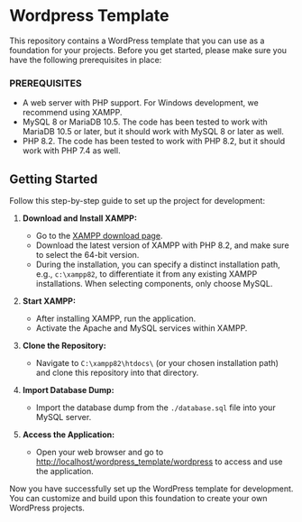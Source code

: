 # Wordpress Template
This repository contains a WordPress template that you can use as a foundation for your projects. Before you get started, please make sure you have the following prerequisites in place:

### PREREQUISITES

- A web server with PHP support. For Windows development, we recommend using XAMPP.
- MySQL 8 or MariaDB 10.5. The code has been tested to work with MariaDB 10.5 or later, but it should work with MySQL 8 or later as well.
- PHP 8.2. The code has been tested to work with PHP 8.2, but it should work with PHP 7.4 as well.

## Getting Started

Follow this step-by-step guide to set up the project for development:

1. **Download and Install XAMPP:**
   - Go to the [XAMPP download page](https://sourceforge.net/projects/xampp/files/XAMPP%20Windows/).
   - Download the latest version of XAMPP with PHP 8.2, and make sure to select the 64-bit version.
   - During the installation, you can specify a distinct installation path, e.g., `c:\xampp82`, to differentiate it from any existing XAMPP installations. When selecting components, only choose MySQL.

2. **Start XAMPP:**
   - After installing XAMPP, run the application.
   - Activate the Apache and MySQL services within XAMPP.

3. **Clone the Repository:**
   - Navigate to `C:\xampp82\htdocs\` (or your chosen installation path) and clone this repository into that directory.

4. **Import Database Dump:**
   - Import the database dump from the `./database.sql` file into your MySQL server.

5. **Access the Application:**
   - Open your web browser and go to [http://localhost/wordpress_template/wordpress](http://localhost/wordpress_template/wordpress) to access and use the application.

Now you have successfully set up the WordPress template for development. You can customize and build upon this foundation to create your own WordPress projects.